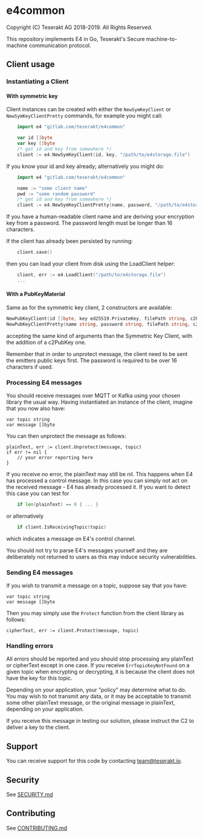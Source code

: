 
# e4common

Copyright (C) Teserakt AG 2018-2019. All Rights Reserved.

This repository implements E4 in Go, Teserakt's Secure machine-to-machine
communication protocol.

## Client usage

### Instantiating a Client

#### With symmetric key

Client instances can be created with either the `NewSymKeyClient` or
`NewSymKeyClientPretty` commands, for example you might call:
```go
    import e4 "gitlab.com/teserakt/e4common"

    var id []byte
    var key []byte
    /* get id and key from somewhere */
    client := e4.NewSymKeyClient(id, key, "/path/to/e4storage.file")
```

If you know your id and key already; alternatively you might do:
```go
    import e4 "gitlab.com/teserakt/e4common"

    name := "some client name"
    pwd := "some random password"
    /* get id and key from somewhere */
    client := e4.NewSymKeyClientPretty(name, password, "/path/to/e4storage.file")
```

If you have a human-readable client name and are deriving your encryption
key from a password. The password length must be longer than 16 characters.

If the client has already been persisted by running:
```go
    client.save()
```
then you can load your client from disk using the LoadClient helper:

```go
    client, err := e4.LoadClient("/path/to/e4storage.file")
    ...
```

#### With a PubKeyMaterial

Same as for the symmetric key client, 2 constructors are available:
```go
NewPubKeyClient(id []byte, key ed25519.PrivateKey, filePath string, c2PubKey []byte) (Client, error)
NewPubKeyClientPretty(name string, password string, filePath string, c2PubKey []byte) (Client, error)
```

accepting the same kind of arguments than the Symmetric Key Client, with the addition of a c2PubKey one.

Remember that in order to unprotect message, the client need to be sent the emitters public keys first.
The password is required to be over 16 characters if used.

### Processing E4 messages

You should receive messages over MQTT or Kafka using your chosen library the
usual way. Having instantiated an instance of the client, imagine that you
now also have:

    var topic string
    var message []byte

You can then unprotect the message as follows:

    plainText, err := client.Unprotect(message, topic)
    if err != nil {
        // your error reporting here
    }

If you receive no error, the plainText may still be nil. This happens when
E4 has processed a control message. In this case you can simply not act on
the received message - E4 has already processed it. If you want to detect this
case you can test for
```go
    if len(plainText) == 0 { ... }
```
or alternatively
```go
    if client.IsReceivingTopic(topic)
```
which indicates a message on E4's control channel.

You should not try to parse E4's messages yourself and they are deliberately
not returned to users as this may induce security vulnerabilities.

### Sending E4 messages

If you wish to transmit a message on a topic, suppose say that you have:

    var topic string
    var message []byte

Then you may simply use the `Protect` function from the client library as
follows:

    cipherText, err := client.Protect(message, topic)

### Handling errors

All errors should be reported and you should stop processing any plainText or
cipherText except in one case. If you receive `ErrTopicKeyNotFound` on a given
topic when encrypting or decrypting, it is because the client does not have
the key for this topic.

Depending on your application, your "policy" may determine what to do. You
may wish to not transmit any data, or it may be acceptable to transmit some
other plainText message, or the original message in plainText, depending on
your application.

If you receive this message in testing our solution, please instruct the C2
to deliver a key to the client.

## Support

You can receive support for this code by contacting team@teserakt.io.

## Security

See [SECURITY.md](./SECURITY.md)

## Contributing

See [CONTRIBUTING.md](./CONTRIBUTING.md)
